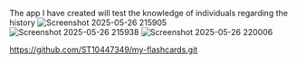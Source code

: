 The app I have created will test the knowledge of individuals regarding the history
![Screenshot 2025-05-26 215905](https://github.com/user-attachments/assets/ea6d32f5-e626-4f0e-b369-a12e55d73139)
![Screenshot 2025-05-26 215938](https://github.com/user-attachments/assets/9484c3f8-ed93-458c-b208-872373e1428a)
![Screenshot 2025-05-26 220006](https://github.com/user-attachments/assets/41c7cc2c-72aa-4e56-8143-30fc53fa0603)

https://github.com/ST10447349/my-flashcards.git
